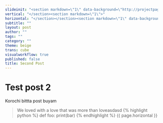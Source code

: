 ```yaml
---
slideinit: "<section markdown=\"1\" data-background=\"http://projectpages.github.io/project-pages/img/slidebackground.png\"><section markdown=\"1\">"
vertical: "</section><section markdown=\"1\">"
horizontal: "</section></section><section markdown=\"1\" data-background=\"http://projectpages.github.io/project-pages/img/slidebackground.png\"><section markdown=\"1\">"
subtitle: ""
layout: post
author: ""
tags: ""
category: ""
theme: beige
trans: cube
visualworkflow: true
published: false
title: Second Post
---
```


# Test post 2

Korochi bittta post buyam
> We loved with a love that was more than loveasdasd
{% highlight python %}
 def foo:
 	print(bar)
{% endhighlight %}
{{ page.horizontal }}




 
